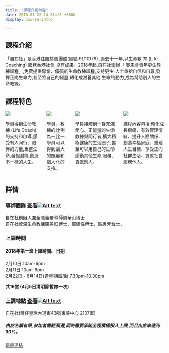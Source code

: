```yaml
---
title: "課程介紹內容"
date: 2018-01-22 14:31:51 +0800
display: course-intro

---
```

## 課程介紹

「自在社」是香港註冊慈善團體(編號:91/10179) ,過去十一年,以生命教
育 (Life Coaching) 服務香港社會,卓有成果。2018年起,自在社舉辦「
賽馬會青年更生教練課程」,免費提供專業、優質的生命教練課程,支持更生
人士重拾自信和自尊,發揮正向生命力,甚至將自己的經歷,轉化成滋養其他
生命的動力,成為幫助別人的生命教練。

## 課程特色

<div class="columns text-center is-multiline is-desktop">
<div class="column is-half-desktop style1">
<img src="/img/features_icon1.svg" />
<p class="text-left">
學員得到生命教練 (Life Coach)的支持和啟導,感受有人同行、陪伴的力量,重整生命,發掘潛能,創造不一樣的人生。
</p>
</div>
<div class="column is-half-desktop style2">
<img src="/img/features_icon2.svg"  />
<p class="text-left">
學員、教練的比例為一比一,學員可以得到最大的照顧和個人化的支持。
</p>
</div>
<div class="column is-half-desktop style1">
<img src="/img/features_icon3.svg"  />
<p class="text-left">
學員接觸到一群充滿愛心、正能量的生命教練與同行者,擴大積極健康的生活圈子,甚至可以用自己的生命感動其他生命,服務、貢獻別人。
</p>
</div>
<div class="column is-half-desktop style2">
<img src="/img/features_icon4.svg"  />
<p class="text-left">
課程內容包括:轉化成長傷痛、有效管理情緒、提升人際關係、創造幸福家庭、重建人生目標、享受正向社群生活、貢獻社會服務他人。
</p>
</div>
</div>

## 詳情

### 導師團隊 [查看![Alt text](/img/right_arrow.svg)](/team/team)

自在社創辦人兼全職義務導師周華山博士  
自在社資深生命教練陳美紅博士、鄭建性博士、區惠芳女士、

### 上課時間

#### 2018年第一班上課時間、日期

2月10日:10am-6pm  
2月11日:10am-6pm  
2月22日 - 6月14日(逢星期四晚) 7.30pm-10.30pm

**共16堂 (4月5日清明節暫停一次)**

### 上課地點 [查看![Alt text](/img/right_arrow.svg)](/contact/contact)

自在社(灣仔皇后大道東43號東美中心 2107室)

##### 由於名額有限,參加者需經甄選,同時需要承諾全程積極投入上課,而且出席率達到90%。

[這是連結](http://google.com "這是連結")